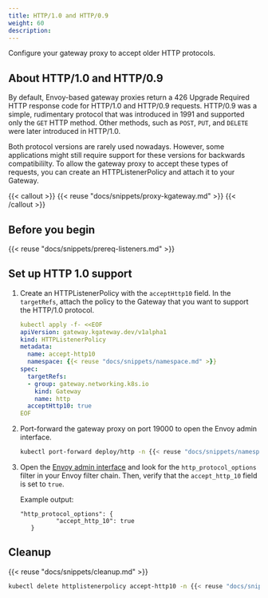 ```yaml
---
title: HTTP/1.0 and HTTP/0.9
weight: 60
description:
---
```


Configure your gateway proxy to accept older HTTP protocols. 

## About HTTP/1.0 and HTTP/0.9

By default, Envoy-based gateway proxies return a 426 Upgrade Required HTTP response code for HTTP/1.0 and HTTP/0.9 requests. HTTP/0.9 was a simple, rudimentary protocol that was introduced in 1991 and supported only the `GET` HTTP method. Other methods, such as `POST`, `PUT`, and `DELETE` were later introduced in HTTP/1.0.

Both protocol versions are rarely used nowadays. However, some applications might still require support for these versions for backwards compatibililty. To allow the gateway proxy to accept these types of requests, you can create an HTTPListenerPolicy and attach it to your Gateway. 

{{< callout >}}
{{< reuse "docs/snippets/proxy-kgateway.md" >}}
{{< /callout >}}


## Before you begin

{{< reuse "docs/snippets/prereq-listeners.md" >}}

## Set up HTTP 1.0 support

1. Create an HTTPListenerPolicy with the `acceptHttp10` field. In the `targetRefs`, attach the policy to the Gateway that you want to support the HTTP/1.0 protocol.
   ```yaml
   kubectl apply -f- <<EOF
   apiVersion: gateway.kgateway.dev/v1alpha1
   kind: HTTPListenerPolicy
   metadata:
     name: accept-http10
     namespace: {{< reuse "docs/snippets/namespace.md" >}}
   spec:
     targetRefs:
     - group: gateway.networking.k8s.io
       kind: Gateway
       name: http
     acceptHttp10: true
   EOF
   ```

2. Port-forward the gateway proxy on port 19000 to open the Envoy admin interface. 
   ```sh
   kubectl port-forward deploy/http -n {{< reuse "docs/snippets/namespace.md" >}} 19000
   ```

3. Open the [Envoy admin interface](http://localhost:19000/config_dump) and look for the `http_protocol_options` filter in your Envoy filter chain. Then, verify that the `accept_http_10` field is set to `true`. 
   
   Example output: 
   ```console
   "http_protocol_options": {
             "accept_http_10": true
      }
   ```

## Cleanup 

{{< reuse "docs/snippets/cleanup.md" >}}

```sh
kubectl delete httplistenerpolicy accept-http10 -n {{< reuse "docs/snippets/namespace.md" >}}
```